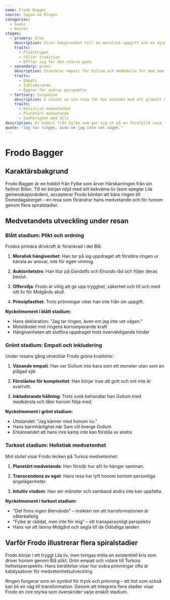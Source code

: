 ```yaml
---
name: Frodo Bagger
source: Sagan om Ringen
categories:
  - books
  - movies
stages:
  - primary: blue
    description: Visar hängivenhet till en moralisk uppgift och en djup känsla av plikt
    traits:
      - Plikttrogen
      - Följer tradition
      - Offrar sig för det större goda
  - secondary: green
    description: Utvecklar empati för Gollum och medkänsla för dem som är annorlunda än han själv
    traits:
      - Empati
      - Inkluderande
      - Öppnar för andras perspektiv
  - tertiary: turquoise
    description: I slutet av sin resa får han kontakt med ett globalt medvetande om allt livs öde
    traits:
      - Holistisk medvetenhet
      - Planetärt medvetande
      - Samhörighet med allt
description: En hobbit från Fylke som ger sig ut på en farofylld resa för att förstöra Härskarringen och utvecklas genom flera medvetandestadier under sin väg.
quote: "Jag tar ringen, även om jag inte vet vägen."
---
```


# Frodo Bagger

## Karaktärsbakgrund

Frodo Bagger är en hobbit från Fylke som ärver Härskarringen från sin farbror Bilbo. Till en början nöjd med sitt bekväma liv (som speglar Lila gemenskapsvärden), accepterar Frodo bördan att bära ringen till Domedagsberget – en resa som förändrar hans medvetande och för honom genom flera spiralstadier.

## Medvetandets utveckling under resan

### Blått stadium: Plikt och ordning

Frodos primära drivkraft är förankrad i det Blå:

1. **Moralisk hängivenhet**: Han tar på sig uppdraget att förstöra ringen ur känsla av ansvar, inte för egen vinning.

2. **Auktoritetstro**: Han litar på Gandalfs och Elronds råd och följer deras beslut.

3. **Offervilja**: Frodo är villig att ge upp trygghet, säkerhet och till och med sitt liv för Midgårds skull.

4. **Principfasthet**: Trots prövningar viker han inte från sin uppgift.

**Nyckelmoment i blått stadium:**
- Hans deklaration: "Jag tar ringen, även om jag inte vet vägen."
- Motståndet mot ringens korrumperande kraft
- Hängivenheten att slutföra uppdraget trots överväldigande hinder

### Grönt stadium: Empati och inkludering

Under resans gång utvecklar Frodo gröna kvaliteter:

1. **Växande empati**: Han ser Gollum inte bara som ett monster utan som en plågad själ.

2. **Förståelse för komplexitet**: Han börjar inse att gott och ont inte är svartvitt.

3. **Inkluderande hållning**: Trots svek behandlar han Gollum med medkänsla och låter honom följa med.

**Nyckelmoment i grönt stadium:**
- Uttalandet: "Jag känner med honom nu."
- Hans barmhärtighet när Sam vill överge Gollum
- Erkännandet att hans inre kamp inte kan förstås av andra

### Turkost stadium: Holistisk medvetenhet

Mot slutet visar Frodo tecken på Turkos medvetenhet:

1. **Planetärt medvetande**: Han förstår hur allt liv hänger samman.

2. **Transcendens av egot**: Hans resa har lyft honom bortom personliga angelägenheter.

3. **Intuitiv visdom**: Han ser mönster och samband andra inte kan uppfatta.

**Nyckelmoment i turkost stadium:**
- "Det finns ingen återvändo" – insikten om att transformationen är oåterkallelig
- "Fylke är räddat, men inte för mig" – ett transpersonligt perspektiv
- Hans val att lämna Midgård och segla till de Odödliga landen

## Varför Frodo illustrerar flera spiralstadier

Frodo börjar i ett tryggt Lila liv, men tvingas möta en existentiell kris som driver honom genom Blå plikt, Grön empati och vidare till Turkois helhetsperspektiv. Hans berättelse visar hur svåra prövningar ofta är katalysatorer för medvetenhetsutveckling.

Ringen fungerar som en symbol för tryck och prövning – ett hot som också kan bli en väg till transformation. Genom att integrera flera stadier visar Frodo en inre styrka som överskrider varje enskilt stadium.


